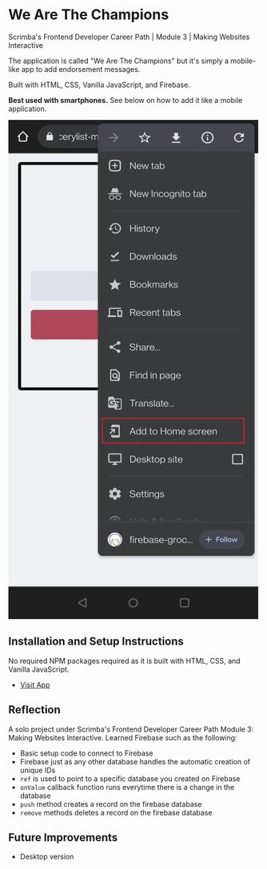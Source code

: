 # We Are The Champions

Scrimba's Frontend Developer Career Path | Module 3 | Making Websites Interactive

The application is called "We Are The Champions" but it's simply a mobile-like app to add endorsement messages.

Built with HTML, CSS, Vanilla JavaScript, and Firebase. 

**Best used with smartphones.** See below on how to add it like a mobile application. 

![image info](assets/guide.jpg)

## Installation and Setup Instructions
No required NPM packages required as it is built with HTML, CSS, and Vanilla JavaScript.

- [Visit App](https://we-are-the-champions-endorsements.netlify.app/)

## Reflection
A solo project under Scrimba's Frontend Developer Career Path Module 3: Making Websites Interactive. Learned Firebase such as the following:
 - Basic setup code to connect to Firebase
 - Firebase just as any other database handles the automatic creation of unique IDs
 - `ref` is used to point to a specific database you created on Firebase
 - `onValue` callback function runs everytime there is a change in the database
 - `push` method creates a record on the firebase database
 - `remove` methods deletes a record on the firebase database

## Future Improvements
  - Desktop version